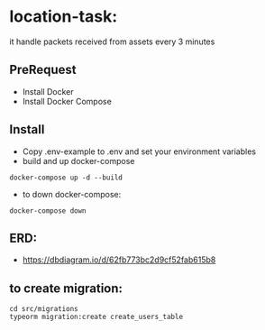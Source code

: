 # location-task:

it handle packets received from assets every 3 minutes

## PreRequest

-   Install Docker
-   Install Docker Compose

## Install

-   Copy .env-example to .env and set your environment variables
-   build and up docker-compose

```
docker-compose up -d --build
```

-   to down docker-compose:

```
docker-compose down
```

## ERD:

-   https://dbdiagram.io/d/62fb773bc2d9cf52fab615b8
## to create migration:
```
cd src/migrations
typeorm migration:create create_users_table
```
